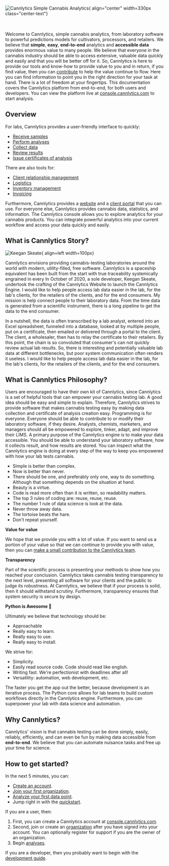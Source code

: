 # &nbsp;

![Cannlytics Simple Cannabis Analytics](../../assets/images/logos/cannlytics_logo_with_phrase.svg){ align="center" width=330px class="center-text"}
<div style="margin-bottom:3rem"></div>

Welcome to Cannlytics, simple cannabis analytics, from laboratory software to powerful predictions models for cultivators, processors, and retailers. We believe that **simple**, **easy**, **end-to-end** analytics and **accessible data** provides enormous value to many people. We believe that everyone in the cannabis industry should be able to access extensive, valuable data quickly and easily and that you will be better off for it. So, Cannlytics is here to provide our tools and know-how to provide value to you and in return, if you find value, then you can [contribute](https://opencollective.com/cannlytics-company) to help the value continue to flow. Here you can find information to point you in the right direction for your task at hand. There is a lot of freedom at your fingertips. This documentation covers the Cannlytics platform from end-to-end, for both users and developers. You can view the platform live at [console.cannlytics.com](https://console.cannlytics.com) to start analysis.

## Overview

For labs, Cannlytics provides a user-friendly interface to quickly:

- [Receive samples](/console/lims/transfers/)
- [Perform analyses](/console/lims/analyses/)
- [Collect data](/console/lims/data-collection/) 
- [Review results](/console/lims/data/data-review/)
- [Issue certificates of analysis](/console/lims/transfers/)

There are also tools for:

- [Client relationship management](/console/lims/clients/)
- [Logistics](/console/lims/logistics/)
- [Inventory management](/console/lims/inventory/)
- [Invoicing](/console/lims/invoicing/)

Furthermore, Cannlytics provides a [website](/website/dev/get-started/) and a [client portal](/console/dev/get-started/) that you can use. For everyone else, Cannlytics provides cannabis data, statistics, and information. The Cannlytics console allows you to explore analytics for your cannabis products. You can integrate powerful analytics into your current workflow and access your data quickly and easily.

## What is Cannlytics Story?

![Keegan Skeate](../../assets/images/illustrations/keeganskeate-robohash-human.png){ align=left width=100px}

Cannlytics envisions providing cannabis-testing laboratories around the world with modern, utility-filled, free software. Cannlytics is a spaceship equivalent has been built from the start with true traceability systemically engrained in every In October of 2020, a sole developer, Keegan Skeate, undertook the crafting of the Cannlytics Website to launch the Cannlytics Engine. I would like to help people access lab data easier in the lab, for the lab's clients, for the retailers of the clients, and for the end consumers. My mission is help connect people to their laboratory data. From the time data is generated from a scientific instrument, there is a long pipeline to get the data to the end consumer.

In a nutshell, the data is often transcribed by a lab analyst, entered into an Excel spreadsheet, funneled into a database, looked at by multiple people, put on a certificate, then emailed or delivered through a portal to the client. The client, a wholesaler, then has to relay the certificate to their retailers. By this point, the chain is so convoluted that consumer's can not quickly review actual lab results. So, there is interesting and potentially valuable lab data at different bottlenecks, but poor system communication often renders it useless. I would like to help people access lab data easier in the lab, for the lab's clients, for the retailers of the clients, and for the end consumers.

## What is Cannlytics Philosophy?

Users are encouraged to have their own kit of Cannlytics, since Cannlytics is a set of helpful tools that can empower your cannabis testing lab. A good idea should be easy and simple to explain. Therefore, Cannlytics strives to provide software that makes cannabis testing easy by making data collection and certificate of analysis creation easy. Programming is for everyone. Everyone should be able to contribute to or modify their laboratory software, if they desire. Analysts, chemists, marketers, and managers should all be empowered to explore, tinker, adapt, and improve their LIMS. A primary purpose of the Cannlytics engine is to make your data accessible. You should be able to understand your laboratory software, how it collects result, and how results are stored. You can inspect what the Cannlytics engine is doing at every step of the way to keep you empowered with how your lab tests cannabis.

- Simple is better than complex.
- Now is better than never.
- There should be one, and preferably only one, way to do something. Although that something depends on the situation at hand.
- Beauty is a virtue.
- Code is read more often than it is written, so readability matters.
- The top 3 rules of coding are: reuse, reuse, reuse.
- The number 1 rule of data science is look at the data.
- Never throw away data.
- The tortoise beats the hare.
- Don't repeat yourself.

**Value for value**

We hope that we provide you with a lot of value. If you want to send us a portion of your value so that we can continue to provide you with value, then you can <a href="https://opencollective.com/cannlytics-company">make a small contribution to the Cannlytics team</a>.

**Transparency**

Part of the scientific process is presenting your methods to show how you reached your conclusion. Cannlytics takes cannabis testing transparency to the next level, presenting all software for your clients and the public to judge its robustness. At Cannlytics, we believe that if your process is solid, then it should withstand scrutiny. Furthermore, transparency ensures that system security is secure by design.

**Python is Awesome 🐍**

Ultimately we believe that technology should be:

- Approachable
- Really easy to learn.
- Really easy to use.
- Really easy to install.

We strive for:

- Simplicity.
- Easily read source code. Code should read like english.
- Writing fast. We're perfectionist with deadlines after all!
- Versatility: automation, web development, etc.

The faster you get the app out the better, because development is an iterative process. The Python core allows for lab teams to build custom workflows directly in the Cannlytics engine. Furthermore, you can superpower your lab with data science and automation.

## Why Cannlytics?

Cannlytics' vision is that cannabis testing can be done simply, easily, reliably, efficiently, and can even be fun by making data accessible from **end-to-end**. We believe that you can automate nuisance tasks and free up your time for science.

## How to get started?

In the next 5 minutes, you can:

- [Create an account](/console/lims/auth/sign-up/).
- [Join your first organization](/console/lims/organizations/).
- [Analyze your first data point](/console/lims/analysis/).
- Jump right in with the [quickstart](/console/quickstart/).

If you are a user, then:

1. First, you can create a Cannlytics account at [console.cannlytics.com](https://console.cannlytics.com).
2. Second, join or create an [organization](/console/lims/organizations/organizations/) after you have signed into your account. You can optionally register for support if you are the owner of an organization.
3. Begin [analyses](/console/lims/analysis/analyses/).

If you are a developer, then you probably want to begin with the [development guide](/about/dev/development/).


<!-- or get pointed to the particular piece of information that you're looking for in the index below. -->
<!-- TODO: Copy and past `mkdocs.yml` index here -->
